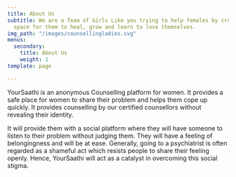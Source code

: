 ```yaml
---
title: About Us
subtitle: We are a Team of Girls Like you trying to help females by creating a safe
  space for them to heal, grow and learn to love themselves.
img_path: "/images/counsellingladies.svg"
menus:
  secondary:
    title: About Us
    weight: 1
template: page

---
```

YourSaathi is an anonymous Counselling platform for women. It provides a safe place for women to share their problem and helps them cope up quickly. It provides counselling by our certified counsellors without revealing their identity.

It will provide them with a social platform where they will have someone to listen to their problem without judging them. They will have a feeling of belongingness and will be at ease. Generally, going to a psychiatrist is often regarded as a shameful act which resists people to share their feeling openly. Hence, YourSaathi will act as a catalyst in overcoming this social stigma.